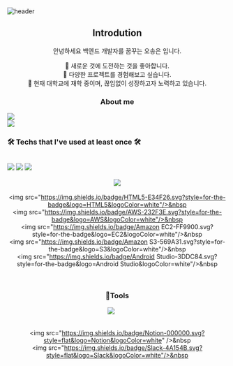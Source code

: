 ###
![header](https://capsule-render.vercel.app/api?type=waving&color=timeGradient&text=Welcome%20to%20SongEun's%20GitHub%20👋&animation=twinkling&fontSize=35&fontAlignY=40&fontAlign=52&height=250)

<div align="center">
  <p align="center">
  <div align=center>
    <h2>Introdution</h2>
    <p>안녕하세요 백엔드 개발자를 꿈꾸는 오송은 입니다.</p>
    <span>🌱 새로운 것에 도전하는 것을 좋아합니다.</span>
    <br>
    <span>🌱 다양한 프로젝트를 경험해보고 싶습니다.</span>
    <br>
    <span>🌱 현재 대학교에 재학 중이며, 끊임없이 성장하고자 노력하고 있습니다.</span>
    <br>

</div>

### About me
<div style="display:flex; flex-direction:column; align-items:flex-start;">
      <a href="https://www.instagram.com/songeun_1228/">
        <img src="https://img.shields.io/badge/
        Instagram-E4405F?style=for-the-badge&logo=Instagram&logoColor=white"> 
      </a>
      <a href="mailto:zxcvbnm85493@gmail.com">
        <img src="https://img.shields.io/badge/
        Gmail-EA4335?style=for-the-badge&logo=Gmail&logoColor=white">
      </a>
<h3 align="center"><b>🛠 Techs that I've used at least once 🛠</b></h3>
</br>
<div align="center">
<img src="https://img.shields.io/badge/Java-007396.svg?style=for-the-badge&logo=Java&logoColor=white"/>
  <img src="https://img.shields.io/badge/Python-3776AB.svg?style=for-the-badge&logo=Python&logoColor=white"/>
  <img src="https://img.shields.io/badge/C++-00599C.svg?style=for-the-badge&logo=C%2B%2B&logoColor=white"/>
  <img src="https://img.shields.io/badge/Python-3776AB.svg?style=for-the-badge&logo=Python&logoColor=white"/>&nbsp
  <img src="https://img.shields.io/badge/C#-512BD4.svg?style=for-the-badge&logo=C#&logoColor=white"/>&nbsp
  <img src="https://img.shields.io/badge/JavaScript-F7DF1E.svg?style=for-the-badge&logo=JavaScript&logoColor=white"/>&nbsp
</div>
<div align="center">
  <img src="https://img.shields.io/badge/Spring-6DB33F.svg?style=for-the-badge&logo=spring&logoColor=white"/>&nbsp
  <img src="https://img.shields.io/badge/SpringBoot-6DB33F.svg?style=for-the-badge&logo=spring boot&logoColor=white"/>&nbsp
  <img src="https://img.shields.io/badge/jQuery-0769AD.svg?style=for-the-badge&logo=jQuery&logoColor=white"/>&nbsp
  <img src="https://img.shields.io/badge/Linux-FCC624.svg?style=for-the-badge&logo=Linux&logoColor=white"/>&nbsp
  <img src="https://img.shields.io/badge/MySQL-4479A1.svg?style=for-the-badge&logo=MySQL&logoColor=white"/>&nbsp
  <img src="https://img.shields.io/badge/Linux-FCC624.svg?style=for-the-badge&logo=Linux&logoColor=white"/>&nbsp
  <img src="https://img.shields.io/badge/MariaDB-003545.svg?style=for-the-badge&logo=MariaDB&logoColor=white"/>&nbsp
</div>
<div align="center">
  <img src="https://img.shields.io/badge/PHP-777BB4.svg?style=for-the-badge&logo=phpP&logoColor=white"/>&nbsp
  <img src="https://img.shields.io/badge/CSS3-1572B6?style=for-the-badge&logo=css3&logoColor=white"> &nbsp

  <img src="https://img.shields.io/badge/HTML5-E34F26.svg?style=for-the-badge&logo=HTML5&logoColor=white"/>&nbsp
  <img src="https://img.shields.io/badge/AWS-232F3E.svg?style=for-the-badge&logo=AWS&logoColor=white"/>&nbsp
  <img src="https://img.shields.io/badge/Amazon EC2-FF9900.svg?style=for-the-badge&logo=EC2&logoColor=white"/>&nbsp
  <img src="https://img.shields.io/badge/Amazon S3-569A31.svg?style=for-the-badge&logo=S3&logoColor=white"/>&nbsp
  <img src="https://img.shields.io/badge/Android Studio-3DDC84.svg?style=for-the-badge&logo=Android Studio&logoColor=white"/>&nbsp
</div><br>
</div>

<h3 align="center">🔨Tools</h3>
  <img src="https://img.shields.io/badge/Visual Studio-5C2D91.svg?style=flat&logo=Visual Studio&logoColor=white"/>&nbsp
  <img src="https://img.shields.io/badge/Visual Studio Code-007ACC.svg?style=flat&logo=Visual Studio Code&logoColor=white"/>&nbsp
  <img src="https://img.shields.io/badge/VirtualBox-183A61.svg?style=flat&logo=VirtualBox&logoColor=white"/>&nbsp
  <img src="https://img.shields.io/badge/CentOS-262577.svg?style=flat&logo=CentOS&logoColor=white"/>&nbsp
</div>
<div align="center">
  <img src="https://img.shields.io/badge/Eclipse IDE-2C2255.svg?style=flat&logo=Eclipse IDE&logoColor=white"/>&nbsp
  <img src="https://img.shields.io/badge/Apache Tomcat-F8DC75.svg?style=flat&logo=Apache Tomcat&logoColor=white"/>&nbsp
  <img src="https://img.shields.io/badge/GitHub-181717.svg?style=flat&logo=GitHub&logoColor=white"/>&nbsp
  
  <img src="https://img.shields.io/badge/Notion-000000.svg?style=flat&logo=Notion&logoColor=white" />&nbsp
  <img src="https://img.shields.io/badge/Slack-4A154B.svg?style=flat&logo=Slack&logoColor=white"/>&nbsp
</div><br>
</div>
<!--
**ddoddo1228/ddoddo1228** is a ✨ _special_ ✨ repository because its `README.md` (this file) appears on your GitHub profile.

Here are some ideas to get you started:

- 🔭 I’m currently working on ...
- 🌱 I’m currently learning ...
- 👯 I’m looking to collaborate on ...
- 🤔 I’m looking for help with ...
- 💬 Ask me about ...
- 📫 How to reach me: ...
- 😄 Pronouns: ...
- ⚡ Fun fact: ...
-->

